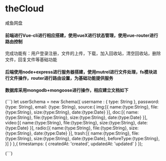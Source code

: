 # theCloud
咸鱼网盘

#### 前端进行Vue-cli进行相应搭建，使用vueX进行状态管理，使用vue-router进行路由控制
完成功能有：用户登录注册，文件的上传，下载，加入回收站，清空回收站，删除文件，回复文件等基础功能

#### 后端使用node+express进行服务器搭建，使用mutrel进行文件处理，fs模块进行文件操作，router进行路由设置，为基础功能提供服务

#### 数据库采用mongodb+mongoose进行操作，相应建立文档如下

(```)
let userSchema = new Schema({
    username : { type: String },
    password: {type: String},
    email: {type: String},
    source:{
            img:[{
                name:{type:String},
                file:{type:String},
                size:{type:String},
                date:{type:Date}
            }],
            doc:[{
                name:{type:String},
                file:{type:String},
                size:{type:String},
                date:{type:Date}
            }],
            video:[{
                name:{type:String},
                file:{type:String},
                size:{type:String},
                date:{type:Date}
            }],
            radio:[{
                name:{type:String},
                file:{type:String},
                size:{type:String},
                date:{type:Date}
            }],
            trash:[{
                name:{type:String},
                file:{type:String},
                size:{type:String},
                date:{type:Date},
                beforeType:{type:String},
            }]
        }
},{
    timestamps: {
            createdAt: 'created',
            updatedAt: 'updated'
    }
});

(```)
